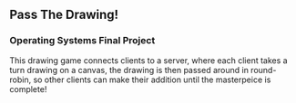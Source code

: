 ## Pass The Drawing!
### Operating Systems Final Project

This drawing game connects clients to a server, where each client takes a turn drawing on a canvas, the drawing is then passed around in round-robin, so other clients can make their addition until the masterpeice is complete!
